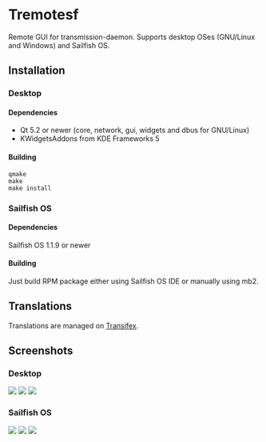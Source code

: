 # Tremotesf
Remote GUI for transmission-daemon. Supports desktop OSes (GNU/Linux and Windows) and Sailfish OS.

## Installation
### Desktop
#### Dependencies
- Qt 5.2 or newer (core, network, gui, widgets and dbus for GNU/Linux)
- KWidgetsAddons from KDE Frameworks 5

#### Building
```
qmake
make
make install
```

### Sailfish OS
#### Dependencies
Sailfish OS 1.1.9 or newer
#### Building
Just build RPM package either using Sailfish OS IDE or manually using mb2.

## Translations
Translations are managed on [Transifex](https://www.transifex.com/equeim/tremotesf).

## Screenshots
### Desktop
![](http://i.imgur.com/b1qqVZ1.png)
![](http://i.imgur.com/dhopqqf.png)
![](http://i.imgur.com/FGEjDvC.png)
### Sailfish OS
![](http://i.imgur.com/pNVIpCm.png)
![](http://i.imgur.com/RCqDejT.png)
![](http://i.imgur.com/K3vs1sq.png)
